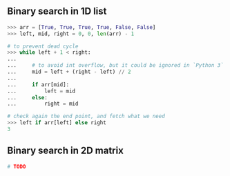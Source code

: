 ## Binary search in 1D list

```python
>>> arr = [True, True, True, True, False, False]
>>> left, mid, right = 0, 0, len(arr) - 1

# to prevent dead cycle
>>> while left + 1 < right:
...
...     # to avoid int overflow, but it could be ignored in `Python 3`
...     mid = left + (right - left) // 2
...
...     if arr[mid]:
...         left = mid
...     else:
...         right = mid

# check again the end point, and fetch what we need
>>> left if arr[left] else right
3
```

## Binary search in 2D matrix

```python
# TODO
```
